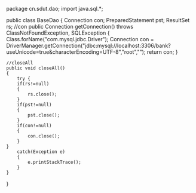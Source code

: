 package cn.sdut.dao;
import java.sql.*;

public class BaseDao {
	Connection con;
	PreparedStatement pst;
	ResultSet rs;
	//con
	public Connection getConnection() throws ClassNotFoundException, SQLException
	{
		Class.forName("com.mysql.jdbc.Driver");
		Connection con = DriverManager.getConnection("jdbc:mysql://localhost:3306/bank?useUnicode=true&characterEncoding=UTF-8","root","");
		return con;
	}
	
	//closeAll
	public void closeAll()
	{
		try {
		if(rs!=null)
		{
			rs.close();
		}
		if(pst!=null)
		{
			pst.close();
		}
		if(con!=null)
		{
			con.close();
		}
	}
		catch(Exception e)
		{
			e.printStackTrace();
		}
	}
}
